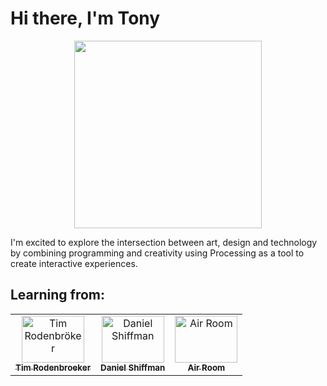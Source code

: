 # Hi there, I'm Tony
<p align="center">
  <a href="https://processing.org/">
    <img src="https://upload.wikimedia.org/wikipedia/commons/thumb/c/cb/Processing_2021_logo.svg/320px-Processing_2021_logo.svg.png" height="300px">
  </a>
</p>

I'm excited to explore the intersection between art, design and technology by combining programming and creativity using Processing as a tool to create interactive experiences.

## Learning from:
<p align="center">
  <table>
    <tr>
      <td align="center"><a href="https://timrodenbroeker.de/"><img src="https://timrodenbroeker.de/wp-content/uploads/2021/01/tim-9.jpg" width="100px;" height="75px;" alt="Tim Rodenbröker"/><br /><sub><b>Tim Rodenbroeker</b></sub></a></td>
      <td align="center"><a href="https://thecodingtrain.com/"><img src="https://etapes.com/app/uploads/2010/08/interview-de-daniel-shiffman-au-festival-offf.jpg" width="100px;" height="75px;" alt="Daniel Shiffman"/><br /><sub><b>Daniel Shiffman</b></sub></a></td>
      <td align="center"><a href="https://www.youtube.com/@Airroom"><img src="https://yt3.googleusercontent.com/ytc/AGIKgqMCLXfuBHQMHY9nF5ZZL4sAfJ13AWcVqHZa39r0=s176-c-k-c0x00ffffff-no-rj" width="100px;" height="75px;" alt="Air Room"/><br /><sub><b>Air Room</b></sub></a></td>
    </tr>
  </table>
</p>

<!--
**Tony-RG/Tony-RG** is a ✨ _special_ ✨ repository because its `README.md` (this file) appears on your GitHub profile.

Here are some ideas to get you started:

- 🔭 I’m currently working on ...
- 🌱 I’m currently learning ...
- 👯 I’m looking to collaborate on ...
- 🤔 I’m looking for help with ...
- 💬 Ask me about ...
- 📫 How to reach me: ...
- 😄 Pronouns: ...
- ⚡ Fun fact: ...
-->
